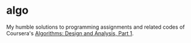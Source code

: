 # algo

My humble solutions to programming assignments and related codes of Coursera's [Algorithms: Design and Analysis, Part 1](https://www.coursera.org/course/algo).
